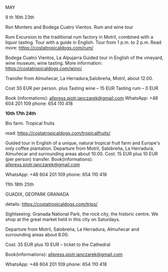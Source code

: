 MAY

9
th
16th
23th

Ron Montero and Bodega Cuatro Vientos. Rum and wine tour

Rum
Excursion to the traditional rum factory in Motril, combined with a liquor tasting. Tour with a guide in
English. Tour from 1 p.m. to 2 p.m.
Read more:
https://costatropicaldogs.com/rum/

Bodega Cuatro Vientos, La Alpujarra
Guided tour in English of the vineyard, wine museum, wine tasting.
More information:
https://costatropicaldogs.com/wino/

Transfer from Almuñecar, La Herradura,Salobreña, Motril, about 12.00.

Cost 30 EUR per person.
plus
Tasting wine – 15 EUR
Tasting rum – 0 EUR

Book (informations): allpress.piotr.janczarek@gmail.com
WhatsApp: +48 604 201 109
phone: 654 110 418



**10th 17th 24th**

Bio farm. Tropical fruits

read: https://costatropicaldogs.com/tropicalfruits/

Guided tour in English of a unique, natural tropical fruit farm and Europe's only coffee plantation.
Departure from Motril, Salobreña, La Herradura, Almuñecar and surrounding areas about 10.00.
Cost: 15 EUR plus 10 EUR (per person) transfer.
Book(informations): allpress.piotr.janczarek@gmail.com

WhatsApp: +48 604 201 109 phone: 654 110 418

11th
18th
25th

GUADIX, GEOPARK GRANADA

details:
https://costatropicaldogs.com/trips/

Sightseeing: Granada National Park, the rock city, the historic centre. We shop at the great market held in
this city on Saturdays.

Departure from Motril, Salobreña, La Herradura, Almuñecar and surrounding areas about 8.00.

Cost: 35 EUR plus 10 EUR – ticket to the Cathedral

Book(informations): allpress.piotr.janczarek@gmail.com

WhatsApp: +48 604 201 109 phone: 654 110 418